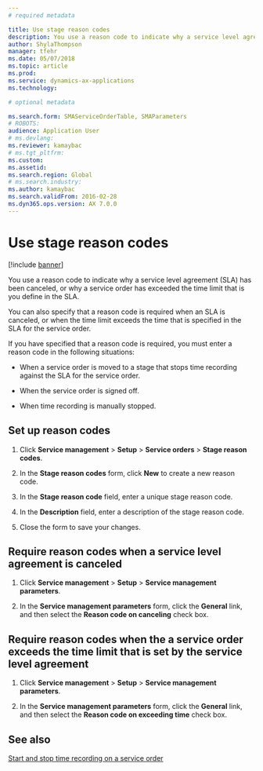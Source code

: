 ```yaml
---
# required metadata

title: Use stage reason codes 
description: You use a reason code to indicate why a service level agreement (SLA) has been canceled, or why a service order has exceeded the time limit that is you define in the SLA.
author: ShylaThompson
manager: tfehr
ms.date: 05/07/2018
ms.topic: article
ms.prod: 
ms.service: dynamics-ax-applications
ms.technology: 

# optional metadata

ms.search.form: SMAServiceOrderTable, SMAParameters
# ROBOTS: 
audience: Application User
# ms.devlang: 
ms.reviewer: kamaybac
# ms.tgt_pltfrm: 
ms.custom: 
ms.assetid: 
ms.search.region: Global
# ms.search.industry: 
ms.author: kamaybac
ms.search.validFrom: 2016-02-28
ms.dyn365.ops.version: AX 7.0.0
---
```



# Use stage reason codes 

[!include [banner](../includes/banner.md)]


You use a reason code to indicate why a service level agreement (SLA) has been canceled, or why a service order has exceeded the time limit that is you define in the SLA.

You can also specify that a reason code is required when an SLA is canceled, or when the time limit exceeds the time that is specified in the SLA for the service order.

If you have specified that a reason code is required, you must enter a reason code in the following situations:

  - When a service order is moved to a stage that stops time recording against the SLA for the service order.

  - When the service order is signed off.

  - When time recording is manually stopped.

## Set up reason codes

1.  Click **Service management** \> **Setup** \> **Service orders** \> **Stage reason codes**.

2.  In the **Stage reason codes** form, click **New** to create a new reason code.

3.  In the **Stage reason code** field, enter a unique stage reason code.

4.  In the **Description** field, enter a description of the stage reason code.

5.  Close the form to save your changes.

## Require reason codes when a service level agreement is canceled

1.  Click **Service management** \> **Setup** \> **Service management parameters**.

2.  In the **Service management parameters** form, click the **General** link, and then select the **Reason code on canceling** check box.

## Require reason codes when the a service order exceeds the time limit that is set by the service level agreement

1.  Click **Service management** \> **Setup** \> **Service management parameters**.

2.  In the **Service management parameters** form, click the **General** link, and then select the **Reason code on exceeding time** check box.

## See also

[Start and stop time recording on a service order](start-and-stop-time-recording-on-a-service-order.md)

  


